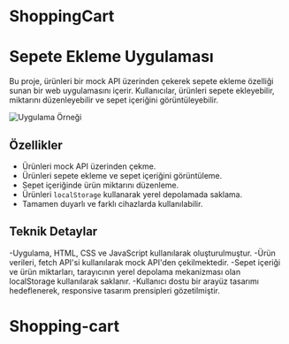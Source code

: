 # ShoppingCart
# Sepete Ekleme Uygulaması

Bu proje, ürünleri bir mock API üzerinden çekerek sepete ekleme özelliği sunan bir web uygulamasını içerir. Kullanıcılar, ürünleri sepete ekleyebilir, miktarını düzenleyebilir ve sepet içeriğini görüntüleyebilir.

![Uygulama Örneği](shopping.gif)

## Özellikler

- Ürünleri mock API üzerinden çekme.
- Ürünleri sepete ekleme ve sepet içeriğini görüntüleme.
- Sepet içeriğinde ürün miktarını düzenleme.
- Ürünleri `localStorage` kullanarak yerel depolamada saklama.
- Tamamen duyarlı ve farklı cihazlarda kullanılabilir.


## Teknik Detaylar
-Uygulama, HTML, CSS ve JavaScript kullanılarak oluşturulmuştur.
-Ürün verileri, fetch API'si kullanılarak mock API'den çekilmektedir.
-Sepet içeriği ve ürün miktarları, tarayıcının yerel depolama mekanizması olan localStorage kullanılarak saklanır.
-Kullanıcı dostu bir arayüz tasarımı hedeflenerek, responsive tasarım prensipleri gözetilmiştir.
# Shopping-cart
